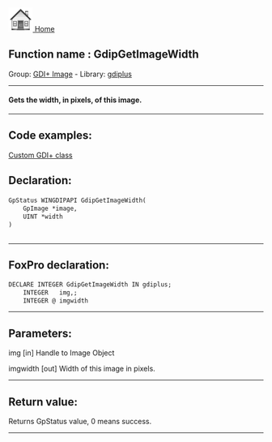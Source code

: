 [<img src="../../images/home.png"> Home ](https://github.com/VFPX/Win32API)  

## Function name : GdipGetImageWidth
Group: [GDI+ Image](../../functions_group.md#GDIplus_Image)  -  Library: [gdiplus](../../Libraries.md#gdiplus)  
***  


#### Gets the width, in pixels, of this image.
***  


## Code examples:
[Custom GDI+ class](../../samples/sample_450.md)  

## Declaration:
```foxpro  
GpStatus WINGDIPAPI GdipGetImageWidth(
	GpImage *image,
	UINT *width
)
  
```  
***  


## FoxPro declaration:
```foxpro  
DECLARE INTEGER GdipGetImageWidth IN gdiplus;
	INTEGER   img,;
	INTEGER @ imgwidth  
```  
***  


## Parameters:
img
[in] Handle to Image Object

imgwidth
[out]  Width of this image in pixels.  
***  


## Return value:
Returns GpStatus value, 0 means success.  
***  

